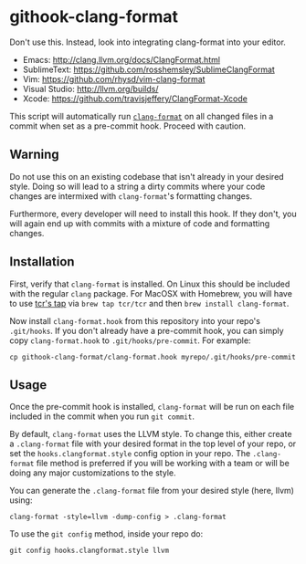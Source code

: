 githook-clang-format
====================

Don't use this. Instead, look into integrating clang-format into your editor.
- Emacs: http://clang.llvm.org/docs/ClangFormat.html
- SublimeText: https://github.com/rosshemsley/SublimeClangFormat
- Vim: https://github.com/rhysd/vim-clang-format
- Visual Studio: http://llvm.org/builds/
- Xcode: https://github.com/travisjeffery/ClangFormat-Xcode

This script will automatically run [`clang-format`](http://clang.llvm.org/docs/ClangFormat.html) on all changed files in a commit when set as a pre-commit hook. Proceed with caution.

## Warning
Do not use this on an existing codebase that isn't already in your desired style. Doing so will lead to a string a dirty commits where your code changes are intermixed with `clang-format`'s formatting changes.

Furthermore, every developer will need to install this hook. If they don't, you will again end up with commits with a mixture of code and formatting changes.

## Installation
First, verify that `clang-format` is installed. On Linux this should be included with the regular `clang` package. For MacOSX with Homebrew, you will have to use [tcr's tap](https://github.com/tcr/homebrew-tcr) via `brew tap tcr/tcr` and then `brew install clang-format`.

Now install `clang-format.hook` from this repository into your repo's `.git/hooks`. If you don't already have a pre-commit hook, you can simply copy `clang-format.hook` to `.git/hooks/pre-commit`. For example:

`cp githook-clang-format/clang-format.hook myrepo/.git/hooks/pre-commit`

## Usage
Once the pre-commit hook is installed, `clang-format` will be run on each file included in the commit when you run `git commit`.

By default, `clang-format` uses the LLVM style. To change this, either create a `.clang-format` file with your desired format in the top level of your repo, or set the `hooks.clangformat.style` config option in your repo. The `.clang-format` file method is preferred if you will be working with a team or will be doing any major customizations to the style.

You can generate the `.clang-format` file from your desired style (here, llvm) using:

`clang-format -style=llvm -dump-config > .clang-format`

To use the `git config` method, inside your repo do:

`git config hooks.clangformat.style llvm`
